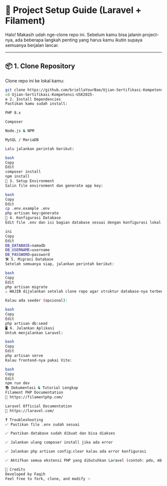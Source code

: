 # 🚀 Project Setup Guide (Laravel + Filament)

Halo! Makasih udah nge-clone repo ini. Sebelum kamu bisa jalanin project-nya, ada beberapa langkah penting yang harus kamu ikutin supaya semuanya berjalan lancar.

---

## 📦 1. Clone Repository

Clone repo ini ke lokal kamu:

```bash
git clone https://github.com/briellaYourBae/Ujian-Sertifikasi-Kompetensi-USK2025-.git
cd Ujian-Sertifikasi-Kompetensi-USK2025-
⚙️ 2. Install Dependencies
Pastikan kamu sudah install:

PHP 8.x

Composer

Node.js & NPM

MySQL / MariaDB

Lalu jalankan perintah berikut:

bash
Copy
Edit
composer install
npm install
🔑 3. Setup Environment
Salin file environment dan generate app key:

bash
Copy
Edit
cp .env.example .env
php artisan key:generate
🧪 4. Konfigurasi Database
Edit file .env dan isi bagian database sesuai dengan konfigurasi lokal kamu:

ini
Copy
Edit
DB_DATABASE=namadb
DB_USERNAME=username
DB_PASSWORD=password
🛠️ 5. Migrasi Database
Setelah semuanya siap, jalankan perintah berikut:

bash
Copy
Edit
php artisan migrate
⚠️ WAJIB dijalankan setelah clone repo agar struktur database-nya terbentuk dengan benar.

Kalau ada seeder (opsional):

bash
Copy
Edit
php artisan db:seed
🖥️ 6. Jalankan Aplikasi
Untuk menjalankan Laravel:

bash
Copy
Edit
php artisan serve
Kalau frontend-nya pakai Vite:

bash
Copy
Edit
npm run dev
📚 Dokumentasi & Tutorial Lengkap
Filament PHP Documentation
🔗 https://filamentphp.com/

Laravel Official Documentation
🔗 https://laravel.com/

❓ Troubleshooting
✅ Pastikan file .env sudah sesuai

✅ Pastikan database sudah dibuat dan bisa diakses

✅ Jalankan ulang composer install jika ada error

✅ Jalankan php artisan config:clear kalau ada error konfigurasi

✅ Aktifkan semua ekstensi PHP yang dibutuhkan Laravel (contoh: pdo, mbstring, openssl, dll.)

🙌 Credits
Developed by Faqih
Feel free to fork, clone, and modify ✨
